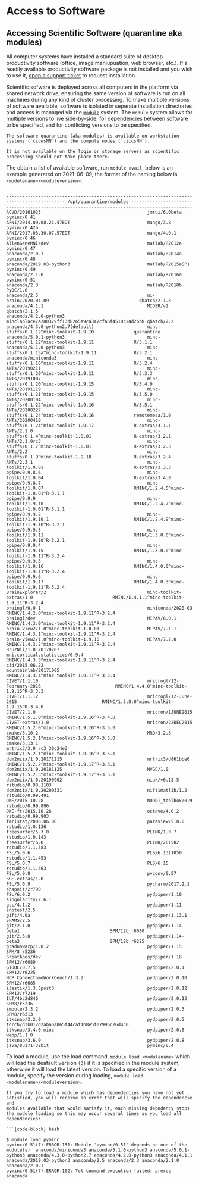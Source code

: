 # Access to Software

## Accessing Scientific Software (quarantine aka modules)

All computer systems have installed a standard suite of desktop productivity software
(office, image maniupuation, web browser, etc.). If a readily available productivity
software package is not installed and you wish to use it,
[open a support ticket](https://discourse.douglasneuroinformatics.ca/) to request
installation.

Scientific sofware is deployed across all computers in the platform via shared network
drive, ensuring the same version of software is run on all machines during any kind of
cluster processing. To make multiple versions of software available, software is isolated
in seperate installation directories and access is managed via the
[`module`](https://modules.readthedocs.io/en/latest/) system.
The `module` system allows for multiple versions to live side-by-side, for dependencies
between software to be specified, and for conflicting versions to be specified.

```{admonition} On which machines is the quarnantine available?
The software quarantine (aka modules) is available on workstation systems (`cicwsNN`) and the compute nodes (`ciccsNN`).

It is not available on the login or storage servers as scientific processing should not take place there.
```



The obtain a list of available software, run `module avail`, below is an example generated
on 2021-06-09, the format of the naming below is `<modulename>/<moduleversion>`:

```{code-block}

-------------------------------------------------------------------------------------------- /opt/quarantine/modules ---------------------------------------------------------------------------------------------
ACVD/20161025                                        jmrui/6.0beta                                        pyminc/0.41
AFNI/2014.09.08.21.47EDT                             mango/3.8                                            pyminc/0.42b
AFNI/2017.03.30.07.57EDT                             mango/4.0.1                                          pyminc/0.46
AllenGeneMNI/dev                                     matlab/R2012a                                        pyminc/0.47
anaconda/2.0.1                                       matlab/R2014a                                        pyminc/0.48
anaconda/2019.03-python3                             matlab/R2015aSP1                                     pyminc/0.49
anaconda/2.1.0                                       matlab/R2016a                                        pyminc/0.51
anaconda/2.3                                         matlab/R2018b                                        PyQC/1.0
anaconda/2.5                                         mi-brain/2020.04.09                                  qbatch/2.1.3
anaconda/4.1.1                                       MIDER/v2                                             qbatch/2.1.5
anaconda/4.2.0-python3                               minclaplace/a280379ff13d8265a9ca342cfa6f4510c24d26b8 qbatch/2.2
anaconda/4.3.0-python2.7(default)                    minc-stuffs/0.1.12^minc-toolkit-1.9.10               quarantine
anaconda/5.0.1-python3                               minc-stuffs/0.1.12^minc-toolkit-1.9.11               R/3.1.1
anaconda/5.1.0-python3                               minc-stuffs/0.1.15a^minc-toolkit-1.9.11              R/3.2.1
anaconda/miniconda3                                  minc-stuffs/0.1.16^minc-toolkit-1.9.11               R/3.2.4
ANTs/20190211                                        minc-stuffs/0.1.20^minc-toolkit-1.9.11               R/3.3.3
ANTs/20191007                                        minc-stuffs/0.1.20^minc-toolkit-1.9.15               R/3.4.0
ANTs/20191119                                        minc-stuffs/0.1.21^minc-toolkit-1.9.15               R/3.5.0
ANTs/20200104                                        minc-stuffs/0.1.22^minc-toolkit-1.9.16               R/3.5.1
ANTs/20200227                                        minc-stuffs/0.1.24^minc-toolkit-1.9.16               remotemesa/1.0
ANTs/20200410                                        minc-stuffs/0.1.24^minc-toolkit-1.9.17               R-extras/3.1.1
ANTs/2.1.0                                           minc-stuffs/0.1.4^minc-toolkit-1.0.01                R-extras/3.2.1
ANTs/2.1.0rc3                                        minc-stuffs/0.1.7^minc-toolkit-1.0.01                R-extras/3.2.3
ANTs/2.2                                             minc-stuffs/0.1.9^minc-toolkit-1.9.10                R-extras/3.2.4
ANTs/2.3.1                                           minc-toolkit/1.0.01                                  R-extras/3.3.3
bpipe/0.9.8.6                                        minc-toolkit/1.0.04                                  R-extras/3.4.0
bpipe/0.9.8.7                                        minc-toolkit/1.0.07                                  RMINC/1.2.4.5^minc-toolkit-1.0.01^R-3.1.1
bpipe/0.9.9                                          minc-toolkit/1.9.10                                  RMINC/1.2.4.7^minc-toolkit-1.0.01^R-3.1.1
bpipe/0.9.9.2                                        minc-toolkit/1.9.10.1                                RMINC/1.2.4.9^minc-toolkit-1.9.10^R-3.2.1
bpipe/0.9.9.3                                        minc-toolkit/1.9.11                                  RMINC/1.3.0.0^minc-toolkit-1.9.10^R-3.2.1
bpipe/0.9.9.4                                        minc-toolkit/1.9.15                                  RMINC/1.3.0.0^minc-toolkit-1.9.11^R-3.2.4
bpipe/0.9.9.5                                        minc-toolkit/1.9.16                                  RMINC/1.4.0.0^minc-toolkit-1.9.11^R-3.2.4
bpipe/0.9.9.6                                        minc-toolkit/1.9.17                                  RMINC/1.4.0.3^minc-toolkit-1.9.11^R-3.2.4
BrainExplorer/2                                      minc-toolkit-extras/1.0                              RMINC/1.4.1.1^minc-toolkit-1.9.11^R-3.2.4
braingl/0.0-1                                        miniconda/2020-03                                    RMINC/1.4.2.0^minc-toolkit-1.9.11^R-3.2.4
braingl/dev                                          MIPAV/6.0.1                                          RMINC/1.4.3.0^minc-toolkit-1.9.11^R-3.2.4
brain-view2/1.0^minc-toolkit-1.0.01                  MIPAV/7.1.1                                          RMINC/1.4.3.1^minc-toolkit-1.9.11^R-3.2.4
brain-view2/1.0^minc-toolkit-1.9.10                  MIPAV/7.2.0                                          RMINC/1.4.3.2^minc-toolkit-1.9.11^R-3.2.4
Bru2Nii/1.0.20170707                                 mni.cortical.statistics/0.9.4                        RMINC/1.4.3.3^minc-toolkit-1.9.11^R-3.2.4
c3d/2015.06.22                                       mountainlab/20171005                                 RMINC/1.4.3.4^minc-toolkit-1.9.11^R-3.2.4
CIVET/1.1.10                                         mricrogl/12-February-2016                            RMINC/1.4.4.0^minc-toolkit-1.9.15^R-3.3.3
CIVET/1.1.12                                         mricrogl/12-June-2015                                RMINC/1.5.0.0^minc-toolkit-1.9.15^R-3.4.0
CIVET/2.1.0                                          mricron/1JUNE2015                                    RMINC/1.5.1.0^minc-toolkit-1.9.16^R-3.4.0
CIVET-extras/1.0                                     mricron/22DEC2015                                    RMINC/1.5.2.0^minc-toolkit-1.9.16^R-3.5.0
cmake/3.10.2                                         MRO/3.2.3                                            RMINC/1.5.2.1^minc-toolkit-1.9.16^R-3.5.0
cmake/3.13.1                                         mrtrix3/3.0_rc3_30c24e3                              RMINC/1.5.2.1^minc-toolkit-1.9.16^R-3.5.1
dcm2niix/1.0.20171215                                mrtrix3/d861bbe6                                     RMINC/1.5.2.2^minc-toolkit-1.9.17^R-3.5.1
dcm2niix/1.0.20181125                                MVGC/1.0                                             RMINC/1.5.2.3^minc-toolkit-1.9.17^R-3.5.1
dcm2niix/1.0.20190902                                niak/v0.13.5                                         rstudio/0.98.1103
dcm2niix/1.0.20200331                                niftimatlib/1.2                                      rstudio/0.99.491
DKE/2015.10.28                                       NODDI_toolbox/0.9                                    rstudio/0.99.896
DKE-ft/2015.10.26                                    octave/4.0.2                                         rstudio/0.99.903
fmristat/2006.06.06                                  paraview/5.0.0                                       rstudio/1.0.136
freesurfer/5.3.0                                     PLINK/1.0.7                                          rstudio/1.0.143
freesurfer/6.0                                       PLINK/201502                                         rstudio/1.1.383
FSL/5.0.6                                            PLS/6.1311050                                        rstudio/1.1.453
FSL/5.0.7                                            PLS/6.15                                             rstudio/1.1.463
FSL/5.0.8                                            pvconv/0.57                                          SGE-extras/1.0
FSL/5.0.9                                            pycharm/2017.2.1                                     shapeit/2r790
FSL/6.0.2                                            pydpiper/1.10                                        singularity/2.6.1
gcc/4.1.2                                            pydpiper/1.11                                        snptest/2.5
gift/4.0a                                            pydpiper/1.13.1                                      SPAMS/2.5
git/2.1.0                                            pydpiper/1.14-beta1                                  SPM/12b_r6080
git/2.3.0                                            pydpiper/1.14-beta2                                  SPM/12b_r6225
gradunwarp/1.0.2                                     pydpiper/1.15                                        SPM/8_r5236
GreatApes/dev                                        pydpiper/1.18                                        SPM12/r6080
GTOOL/0.7.5                                          pydpiper/2.0.1                                       SPM12/r6225
HCP_ConnectomeWorkbench/1.3.2                        pydpiper/2.0.10                                      SPM12/r6685
ilastik/1.3.3post3                                   pydpiper/2.0.12                                      SPM12/r7219
ILT/4bc2d846                                         pydpiper/2.0.13                                      SPM8/r5236
impute/2.3.2                                         pydpiper/2.0.3                                       SPM8/r6313
itksnap/3.2.0                                        pydpiper/2.0.5                                       torch/d3b017d2aba6a865f44caf1b8e5f07996c26d4c0
itksnap/3.4.0-minc                                   pydpiper/2.0.6                                       webp/1.1.0
itksnap/3.6.0                                        pydpiper/2.0.8
java/8u171-32bit                                     pyminc/0.4
```

To load a module, use the load command, `module load <modulename>` which will load the deafault version `(D)` if it is specified in the module
system, otherwise it will load the latest version. To load a specific version of a module, specify the version during loading,
`module load <modulename>/<moduleversion>`.

```{admonition} Module Dependencies
If you try to load a module which has dependencies you have not yet satisfied, you will receive an error that will specify the dependencie and
modules available that would satisfy it, each missing depndency stops the module loading so this may occur several times as you load all dependencies:

```{code-block} bash

$ module load pyminc
pyminc/0.51(7):ERROR:151: Module 'pyminc/0.51' depends on one of the module(s) 'anaconda/miniconda3 anaconda/5.1.0-python3 anaconda/5.0.1-python3 anaconda/4.3.0-python2.7 anaconda/4.2.0-python3 anaconda/4.1.1 anaconda/2019.03-python3 anaconda/2.5 anaconda/2.3 anaconda/2.1.0 anaconda/2.0.1'
pyminc/0.51(7):ERROR:102: Tcl command execution failed: prereq anaconda

```

